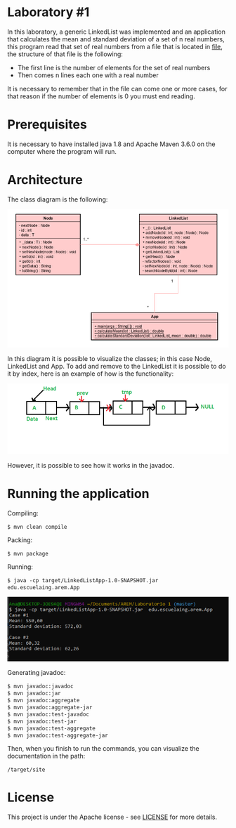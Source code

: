 # Laboratory #1 

In this laboratory, a generic LinkedList was implemented and an application that calculates the mean and standard deviation of a set of n real numbers, this program read that set of real numbers from a file that is located in [file](https://github.com/anamaria1299/Laboratorio-1-AREM/blob/master/src/main/java/edu/escuelaing/arem/resources/testCases.txt), the structure of that file is the following:

  * The first line is the number of elements for the set of real numbers
  * Then comes n lines each one with a real number
  
It is necessary to remember that in the file can come one or more cases, for that reason if the number of elements is 0 you must end reading.

# Prerequisites

It is necessary to have installed java 1.8 and Apache Maven 3.6.0 on the computer where the program will run.

# Architecture

The class diagram is the following: 

 ![](https://github.com/anamaria1299/Laboratorio-1-AREM/blob/master/src/site/resources/Class_Diagram.PNG)

In this diagram it is possible to visualize the classes; in this case Node, LinkedList and App. To add and remove to the LinkedList it is possible to do it by index, here is an example of how is the functionality:

 ![](https://github.com/anamaria1299/Laboratorio-1-AREM/blob/master/src/site/resources/LinkedListArchitecture.png)

However, it is possible to see how it works in the javadoc.

# Running the application

Compiling:
```
$ mvn clean compile
```
Packing:
```
$ mvn package
```
Running:
```
$ java -cp target/LinkedListApp-1.0-SNAPSHOT.jar edu.escuelaing.arem.App
```
![](https://github.com/anamaria1299/Laboratorio-1-AREM/blob/master/src/site/resources/runningApp.PNG)

Generating javadoc:
```
$ mvn javadoc:javadoc
$ mvn javadoc:jar
$ mvn javadoc:aggregate
$ mvn javadoc:aggregate-jar
$ mvn javadoc:test-javadoc
$ mvn javadoc:test-jar
$ mvn javadoc:test-aggregate
$ mvn javadoc:test-aggregate-jar
```
Then, when you finish to run the commands, you can visualize the documentation in the path:
```
/target/site
```

# License

This project is under the Apache license - see [LICENSE](https://github.com/anamaria1299/Laboratorio-1-AREM/blob/master/LICENSE.txt) for more details.
